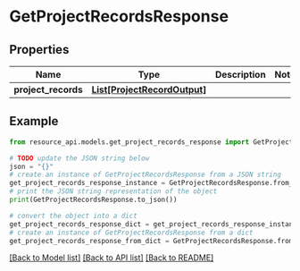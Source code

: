# GetProjectRecordsResponse


## Properties

Name | Type | Description | Notes
------------ | ------------- | ------------- | -------------
**project_records** | [**List[ProjectRecordOutput]**](ProjectRecordOutput.md) |  | 

## Example

```python
from resource_api.models.get_project_records_response import GetProjectRecordsResponse

# TODO update the JSON string below
json = "{}"
# create an instance of GetProjectRecordsResponse from a JSON string
get_project_records_response_instance = GetProjectRecordsResponse.from_json(json)
# print the JSON string representation of the object
print(GetProjectRecordsResponse.to_json())

# convert the object into a dict
get_project_records_response_dict = get_project_records_response_instance.to_dict()
# create an instance of GetProjectRecordsResponse from a dict
get_project_records_response_from_dict = GetProjectRecordsResponse.from_dict(get_project_records_response_dict)
```
[[Back to Model list]](../README.md#documentation-for-models) [[Back to API list]](../README.md#documentation-for-api-endpoints) [[Back to README]](../README.md)


